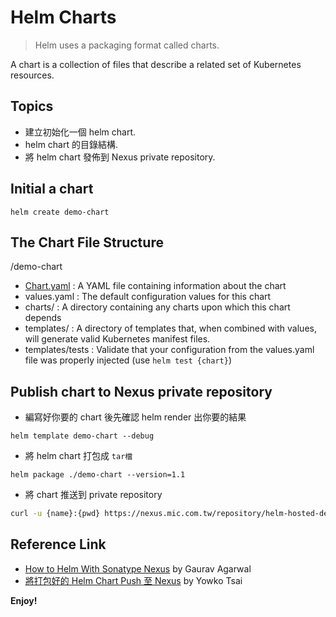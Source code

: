 # Helm Charts

> Helm uses a packaging format called charts.

A chart is a collection of files that describe a related set of Kubernetes resources.

## Topics

* 建立初始化一個 helm chart.
* helm chart 的目錄結構.
* 將 helm chart 發佈到 Nexus private repository.

## Initial a chart

```
helm create demo-chart
```

## The Chart File Structure

/demo-chart

* [Chart.yaml](https://helm.sh/docs/topics/charts/#the-chartyaml-file) : A YAML file containing information about the chart
* values.yaml : The default configuration values for this chart
* charts/ : A directory containing any charts upon which this chart depends
* templates/ : A directory of templates that, when combined with values, will generate valid Kubernetes manifest files.
* templates/tests : Validate that your configuration from the values.yaml file was properly injected (use `helm test {chart}`)

## Publish chart to Nexus private repository

* 編寫好你要的 chart 後先確認 helm render 出你要的結果

```
helm template demo-chart --debug
```

* 將 helm chart 打包成 `tar檔`

```
helm package ./demo-chart --version=1.1
```

* 將 chart 推送到 private repository

```bash
curl -u {name}:{pwd} https://nexus.mic.com.tw/repository/helm-hosted-demo/ --upload-file demo-chart-1.1.tgz -v
```

## Reference Link

* [How to Helm With Sonatype Nexus](https://betterprogramming.pub/how-to-helm-with-sonatype-nexus-c49c98324a19) by Gaurav Agarwal
* [將打包好的 Helm Chart Push 至 Nexus](https://blog.yowko.com/helm-push-nexus/) by Yowko Tsai

__Enjoy!__
